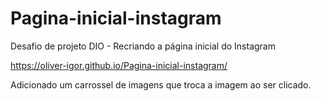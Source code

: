 # Pagina-inicial-instagram
Desafio de projeto DIO - Recriando a página inicial do Instagram

https://oliver-igor.github.io/Pagina-inicial-instagram/

Adicionado um carrossel de imagens que troca a imagem ao ser clicado.

